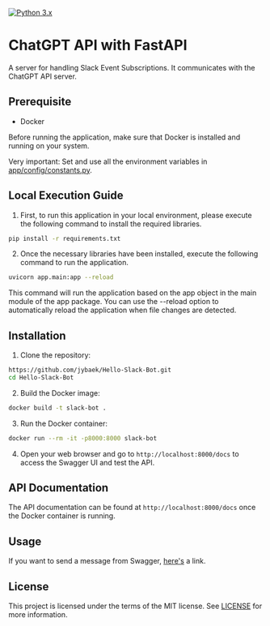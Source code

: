 [![Python 3.x](https://img.shields.io/badge/python-3.x-green.svg)](https://www.python.org/downloads/release/python-360/)

# ChatGPT API with FastAPI
A server for handling Slack Event Subscriptions. It communicates with the ChatGPT API server.

## Prerequisite
- Docker

Before running the application, make sure that Docker is installed and running on your system.

Very important: Set and use all the environment variables in [app/config/constants.py](app/config/constants.py).

## Local Execution Guide
1. First, to run this application in your local environment, please execute the following command to install the required libraries.
```bash
pip install -r requirements.txt
```

2. Once the necessary libraries have been installed, execute the following command to run the application.
```bash
uvicorn app.main:app --reload
```
This command will run the application based on the app object in the main module of the app package. 
You can use the --reload option to automatically reload the application when file changes are detected.

## Installation
1. Clone the repository:
```bash
https://github.com/jybaek/Hello-Slack-Bot.git
cd Hello-Slack-Bot
```

2. Build the Docker image:
```bash
docker build -t slack-bot .
```

3. Run the Docker container:
```bash
docker run --rm -it -p8000:8000 slack-bot
```

4. Open your web browser and go to `http://localhost:8000/docs` to access the Swagger UI and test the API.

## API Documentation
The API documentation can be found at `http://localhost:8000/docs` once the Docker container is running.

## Usage
If you want to send a message from Swagger, [here's](https://api.slack.com/apis/connections/events-api#events-JSON) a link.



## License
This project is licensed under the terms of the MIT license. See [LICENSE](license) for more information.
